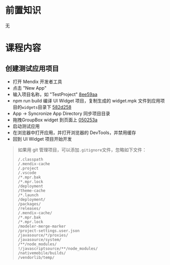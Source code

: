 # 前置知识

无

# 课程内容

## 创建测试应用项目

- 打开 Mendix 开发者工具
- 点击 "New App"
- 输入项目名称，如 "TestProject" [8ee59aa](https://github.com/engalar/mendix-training/commit/8ee59aa2aa69d1a8eba131239ada7c2bfebbd107)
- npm run build 编译 UI Widget 项目，复制生成的 widget.mpk 文件到应用项目的`widgets`目录下 [582d258](https://github.com/engalar/mendix-training/commit/582d25807f233639ee35d69899426b627c7e59f2)
- App -> Syncronize App Directory 同步项目目录
- 拖拽GroupBox widget 到页面上 [050253a](https://github.com/engalar/mendix-training/commit/050253a789170f560313f2410adf0092463b2879)
- 启动测试应用
- 在浏览器中打开应用，并打开浏览器的 DevTools，并禁用缓存
- 回到 UI Widget 项目开始开发

> 如果用 git 管理项目，可以添加`.gitignore`文件，忽略如下文件：
>
> ```gitignore
> /.classpath
> /.mendix-cache
> /.project
> /.vscode
> /*.mpr.bak
> /*.mpr.lock
> /deployment
> /theme-cache
> /*.launch
> /deployment/
> /packages/
> /releases/
> /.mendix-cache/
> /*.mpr.bak
> /*.mpr.lock
> /modeler-merge-marker
> /project-settings.user.json
> /javasource/*/proxies/
> /javasource/system/
> /**/node_modules/
> !/javascriptsource/**/node_modules/
> /nativemobile/builds/
> /vendorlib/temp/
> ```
